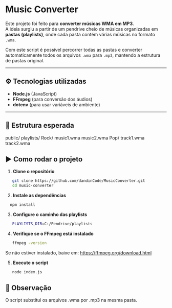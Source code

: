 # Music Converter

Este projeto foi feito para **converter músicas WMA em MP3**.  
A ideia surgiu a partir de um pendrive cheio de músicas organizadas em **pastas (playlists)**, onde cada pasta contém várias músicas no formato `.wma`.  

Com este script é possível percorrer todas as pastas e converter automaticamente todos os arquivos `.wma` para `.mp3`, mantendo a estrutura de pastas original.  

---

## ⚙️ Tecnologias utilizadas
- **Node.js** (JavaScript)
- **FFmpeg** (para conversão dos áudios)
- **dotenv** (para usar variáveis de ambiente)

---

## 📂 Estrutura esperada

public/
playlists/
Rock/
music1.wma
music2.wma
Pop/
track1.wma
track2.wma

## ▶️ Como rodar o projeto

1. **Clone o repositório**
```bash
   git clone https://github.com/dandinCode/MusicConverter.git
   cd music-converter
  ```

2. **Instale as dependências**
```bash
  npm install
  ```

3. **Configure o caminho das playlists**
```bash
   PLAYLISTS_DIR=C:/Pendrive/playlists
  ```

4. **Verifique se o FFmpeg está instalado**
```bash
   ffmpeg -version
  ```
Se não estiver instalado, baixe em: https://ffmpeg.org/download.html

5. **Execute o script**
```bash
   node index.js
  ```
## 📝 Observação

O script substitui os arquivos .wma por .mp3 na mesma pasta.

